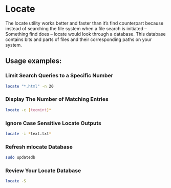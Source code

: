 <!--ts-->
<!--te-->

# Locate
The locate utility works better and faster than it’s find counterpart because instead of searching the file system when a file search is initiated – Something find does – locate would look through a database. This database contains bits and parts of files and their corresponding paths on your system.

## Usage examples:

###  Limit Search Queries to a Specific Number
```bash
locate "*.html" -n 20
```
### Display The Number of Matching Entries
```bash
locate -c [tecmint]*
```
### Ignore Case Sensitive Locate Outputs
```bash
locate -i *text.txt*
```
### Refresh mlocate Database
```bash
sudo updatedb
```

### Review Your Locate Database
```bash
locate -S
```
